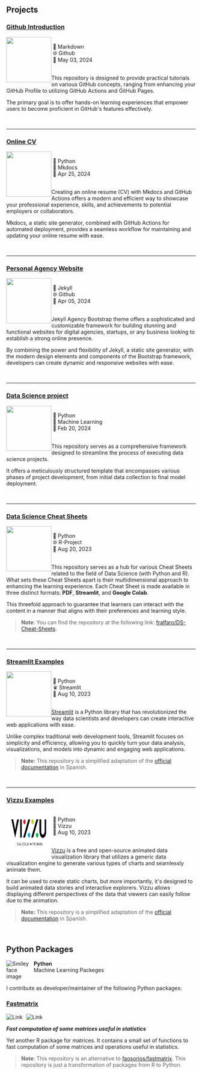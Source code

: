 ## Projects

### [Github Introduction](https://github.com/fralfaro/Github-Intro)

<p>
  <a href="https://github.com/fralfaro/Github-Intro">
    <img src="https://upload.wikimedia.org/wikipedia/commons/9/91/Octicons-mark-github.svg"
      style="float:left; width:120px; height:120px;">
  </a>
  <span style="vertical-align:bottom">
    <br> &nbsp;📃 Markdown <br>
    &nbsp;🌐 Github <br>
    &nbsp;📅 May 03, 2024 <br> <br> 
  </span>
</p>


This repository is designed to provide practical tutorials on various GitHub concepts, 
ranging from enhancing your GitHub Profile to utilizing GitHub Actions and GitHub Pages. 

The primary goal is to offer hands-on learning experiences that empower users
to become proficient in GitHub's features effectively.


&nbsp;
&nbsp;

<hr size="30">

### [Online CV](https://fralfaro.github.io/online-cv/)

<p>
  <a href="https://fralfaro.github.io/online-cv/">
    <img src="https://cdn-icons-png.freepik.com/512/3447/3447294.png"
      style="float:left; width:120px; height:120px;">
  </a>
  <span style="vertical-align:bottom">
    <br> &nbsp;🐍 Python <br>
    &nbsp;📃 Mkdocs <br>
    &nbsp;📅 Apr 25, 2024 <br> <br> 
  </span>
</p>


Creating an online resume (CV) with Mkdocs and GitHub Actions offers a modern and efficient way to showcase your professional experience,
skills, and achievements to potential employers or collaborators. 

Mkdocs, a static site generator, combined with GitHub Actions for automated deployment,
provides a seamless workflow for maintaining and updating your online resume with ease.


&nbsp;
&nbsp;

<hr size="30">

### [Personal Agency Website](https://fralfaro.github.io/agency-website/)

<p>
  <a href="https://fralfaro.github.io/agency-website/">
    <img src="https://www.svgrepo.com/show/373698/jekyll.svg"
      style="float:left; width:120px; height:120px;">
  </a>
  <span style="vertical-align:bottom">
    <br> &nbsp;🧪 Jekyll <br>
    &nbsp;🌐 Github <br>
    &nbsp;📅 Apr 05, 2024 <br> <br> 
  </span>
</p>



Jekyll Agency Bootstrap theme offers a sophisticated and customizable framework for building stunning and functional websites for digital agencies, 
startups, or any business looking to establish a strong online presence. 

By combining the power and flexibility of Jekyll, a static site generator, with the modern design elements and components of the Bootstrap framework, developers can create dynamic and responsive websites with ease.

&nbsp;
&nbsp;

<hr size="30">

### [Data Science project](https://github.com/fralfaro/python_project)

<p>
  <a href="https://github.com/fralfaro/python_project">
    <img src="https://www.kindpng.com/picc/b/73-731236_transparent-science-icons-png-data-science-icon-png.png"
      style="float:left; width:120px; height:120px;">
  </a>
  <span style="vertical-align:bottom">
    <br> &nbsp;🐍 Python <br>
    &nbsp;🤖 Machine Learning<br>
    &nbsp;📅 Feb 20, 2024 <br> <br> 
  </span>
</p>


This repository serves as a comprehensive framework designed to streamline the process of executing data science projects. 

It offers a meticulously structured template that encompasses various phases of project development, from initial data collection to final model deployment.

&nbsp;
&nbsp;

<hr size="30">

### [Data Science Cheat Sheets](https://fralfaro.github.io/DS-Cheat-Sheets/)

<p>
  <a href="https://fralfaro.github.io/DS-Cheat-Sheets/">
    <img src="https://www.git-tower.com/blog/assets/img/popups/cheat-sheet-package@2x.png"
      style="float:left; width:120px; height:120px;">
  </a>
  <span style="vertical-align:bottom">
    <br> &nbsp;🐍 Python <br>
    &nbsp;🌐 R-Project<br>
    &nbsp;📅 Aug 20, 2023 <br> <br> 
  </span>
</p>


This repository serves as a hub for various Cheat Sheets related to 
the field of Data Science (with Python and R). What sets these Cheat Sheets apart is their 
multidimensional approach to enhancing the learning experience. 
Each Cheat Sheet is made available in three distinct formats: **PDF**, **Streamlit**, and **Google Colab**.

This threefold approach to guarantee that learners can interact with the content in 
a manner that aligns with their preferences and learning style.

> **Note**:  You can find the repository at the following link: [fralfaro/DS-Cheat-Sheets](https://github.com/fralfaro/DS-Cheat-Sheets).

&nbsp;
&nbsp;

<hr size="30">

### [Streamlit Examples](https://fralfaro.github.io/Streamlit-Examples/)

<p>
  <a href="https://fralfaro.github.io/Streamlit-Examples/">
    <img src="https://upload.wikimedia.org/wikipedia/commons/7/77/Streamlit-logo-primary-colormark-darktext.png"
      style="float:left; width:120px; height:120px;">
  </a>
  <span style="vertical-align:bottom">
    <br> &nbsp;🐍 Python <br>
    &nbsp;♛ Streamlit<br>
    &nbsp;📅 Aug 10, 2023 <br> <br> 
  </span>
</p>

[Streamlit](https://streamlit.io/) is a Python 
library that has revolutionized the way data scientists and 
developers can create interactive web applications with ease. 

Unlike complex traditional
web development tools, Streamlit focuses on simplicity and efficiency, allowing you to quickly 
turn your data analysis, visualizations, and models into dynamic and engaging web applications.

> **Note:** This repository is a simplified adaptation of the [official documentation](https://streamlit.io/) in Spanish.


&nbsp;
&nbsp;

<hr size="30">

### [Vizzu Examples](https://fralfaro.github.io/Vizzu-Examples/)

<p>
  <a href="https://fralfaro.github.io/Vizzu-Examples/">
    <img src="https://raw.githubusercontent.com/fralfaro/Vizzu-Examples/main/docs/images/vizzu_2.png"
      style="float:left; width:120px; height:120px;">
  </a>
  <span style="vertical-align:bottom">
    <br> &nbsp;🐍 Python <br>
    &nbsp;📶 Vizzu<br>
    &nbsp;📅 Aug 10, 2023 <br> <br> 
  </span>
</p>


[Vizzu](https://vizzuhq.com/) is a free and open-source animated data 
visualization library that utilizes a generic data visualization engine 
to generate various types of charts and seamlessly animate them.
&nbsp;
&nbsp;


It can be used to create static charts, but more importantly, 
it's designed to build animated data stories and interactive explorers.
Vizzu allows displaying different perspectives of the data that viewers can easily follow due to the animation.

> **Note:** This repository is a simplified adaptation of the [official documentation](https://ipyvizzu.vizzuhq.com/latest/) in Spanish.

&nbsp;
&nbsp;



## Python Packages

<p>
<img src="https://upload.wikimedia.org/wikipedia/commons/thumb/0/0a/Python.svg/2048px-Python.svg.png" alt="Smiley face image"
style="float:left; width:65px; height:65px;">
<span style="vertical-align:bottom">
&nbsp <strong> Python </strong> <br>
&nbsp Machine Learning Packeges <br><br>
</span>
</p>


I contribute as developer/maintainer of the following Python packages:


### [Fastmatrix](https://gitlab.com/fralfaro/fastmatrix)
<a href="https://gitlab.com/FAAM/fastmatrix"><img alt="Link" src="https://img.shields.io/badge/fastmatrix-package-blue" style="float:left; padding-right:10px" ></a>
<a href="https://www.python.org/downloads/release/python-380/"><img alt="Link" src="https://img.shields.io/badge/python-3.8-blue.svg" style="float:left; padding-right:10px" ></a>
&nbsp;

_**Fast computation of some matrices useful in statistics**_

Yet another R package for matrices. It contains a small set of functions to fast computation of some matrices and operations useful in statistics.

> **Note**: This repository is an alternative to [faosorios/fastmatrix](https://github.com/faosorios/fastmatrix). This repository is just a transformation of packages from R to Python.